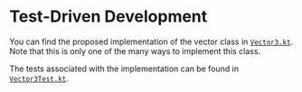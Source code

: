 # Test-Driven Development

You can find the proposed implementation of the vector class
in [`Vector3.kt`](src/main/kotlin/Vector3.kt).
Note that this is only one of the many ways to implement this class.

The tests associated with the implementation can be found
in [`Vector3Test.kt`](src/test/kotlin/Vector3Test.kt).
